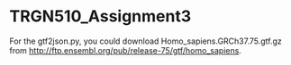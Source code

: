 # TRGN510_Assignment3For the gtf2json.py, you could download Homo_sapiens.GRCh37.75.gtf.gz from http://ftp.ensembl.org/pub/release-75/gtf/homo_sapiens. 